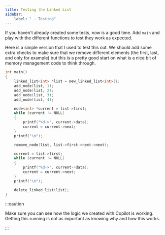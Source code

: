```yaml
---
title: Testing the Linked List
sidebar:
    label: " - Testing"
---
```


If you haven't already created some tests, now is a good time. Add `main` and play with the different functions to test they work as expected.

Here is a simple version that I used to test this out. We should add some extra checks to make sure that we remove different elements (the first, last, and only for example) but this is a pretty good start on what is a nice bit of memory management code to think through.

```cpp
int main()
{
    linked_list<int> *list = new_linked_list<int>();
    add_node(list, 1);
    add_node(list, 2);
    add_node(list, 3);
    add_node(list, 4);

    node<int> *current = list->first;
    while (current != NULL) 
    {
        printf("%d->", current->data);
        current = current->next;
    }
    printf("\n");

    remove_node(list, list->first->next->next);

    current = list->first;
    while (current != NULL) 
    {
        printf("%d->", current->data);
        current = current->next;
    }
    printf("\n");

    delete_linked_list(list);
}
```

:::caution

Make sure you can see how the logic we created with Copilot is working. Getting this running is not as important as knowing why and how this works.

:::
